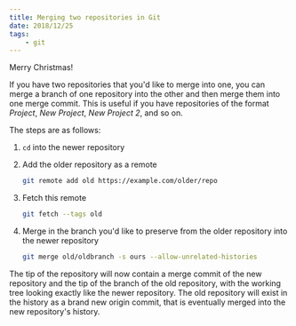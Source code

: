 ```yaml
---
title: Merging two repositories in Git
date: 2018/12/25
tags:
    - git
---
```


Merry Christmas!

If you have two repositories that you'd like to merge into one, you can merge a
branch of one repository into the other and then merge them into one merge
commit. This is useful if you have repositories of the format *Project*, *New
Project*, *New Project 2*, and so on.

The steps are as follows:

1. `cd` into the newer repository
2. Add the older repository as a remote

   ``` sh
   git remote add old https://example.com/older/repo
   ```
3. Fetch this remote

   ``` sh
   git fetch --tags old
   ```
4. Merge in the branch you'd like to preserve from the older repository into the
   newer repository

   ``` sh
   git merge old/oldbranch -s ours --allow-unrelated-histories
   ```

The tip of the repository will now contain a merge commit of the new
repository and the tip of the branch of the old repository, with the working
tree looking exactly like the newer repository. The old repository will exist
in the history as a brand new origin commit, that is eventually merged into
the new repository's history.
